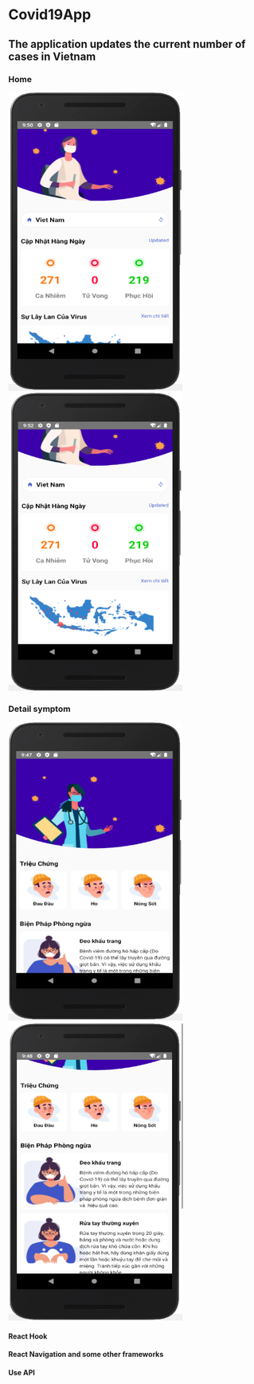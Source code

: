 # Covid19App
## The application updates the current number of cases in Vietnam
### Home 

<img src='https://raw.githubusercontent.com/ChiBao284/ImageProject/master/covid1.png?token=AM3D3MS5CG3WI6FUUCUUE5S6WF4H6' width='350' height='600'/>

<img src='https://raw.githubusercontent.com/ChiBao284/ImageProject/master/covid2.png'  width='350' height='600'/>

### Detail symptom
<img src='https://raw.githubusercontent.com/ChiBao284/ImageProject/master/covid3.png'  width='350' height='600'/>
<img src='https://raw.githubusercontent.com/ChiBao284/ImageProject/master/covid4.png'  width='350' height='600'/>



#### React Hook
#### React Navigation and some other frameworks
#### Use API
